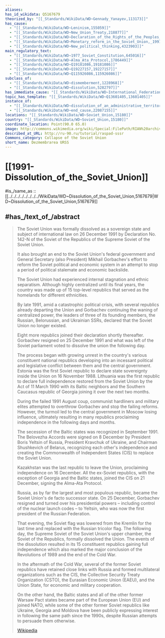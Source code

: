 ```yaml
---
aliases:
has_id_wikidata: Q5167679
theorized_by: "[[_Standards/WikiData/WD~Gennady_Yanayev,113173]]"
has_cause:
  - "[[_Standards/WikiData/WD~Leninism,155059]]"
  - "[[_Standards/WikiData/WD~New_Union_Treaty,218877]]"
  - "[[_Standards/WikiData/WD~Declaration_of_the_Rights_of_the_Peoples_of_Russia,1047454]]"
  - "[[_Standards/WikiData/WD~Monetary_reform_in_the_Soviet_Union,_1991,4157879]]"
  - "[[_Standards/WikiData/WD~New_political_thinking,4323903]]"
main_regulatory_text:
  - "[[_Standards/WikiData/WD~1977_Soviet_Constitution,645016]]"
  - "[[_Standards/WikiData/WD~Alma_Ata_Protocol,1786449]]"
  - "[[_Standards/WikiData/WD~Q19181086,19181086]]"
  - "[[_Standards/WikiData/WD~Q19227157,19227157]]"
  - "[[_Standards/WikiData/WD~Q115926086,115926086]]"
subclass_of:
  - "[[_Standards/WikiData/WD~dismemberment,1228968]]"
  - "[[_Standards/WikiData/WD~dissolution,5282797]]"
has_immediate_cause: "[[_Standards/WikiData/WD~International_Federation_for_Victory_Over_Communism,9690903]]"
topic_has_template: "[[_Standards/WikiData/WD~Q13601405,13601405]]"
instance_of:
  - "[[_Standards/WikiData/WD~dissolution_of_an_administrative_territorial_entity,18603729]]"
  - "[[_Standards/WikiData/WD~end_cause,22087155]]"
locations: "[[_Standards/WikiData/WD~Soviet_Union,15180]]"
country: "[[_Standards/WikiData/WD~Soviet_Union,15180]]"
coordinate_location: Point(90.0 65.0)
image: http://commons.wikimedia.org/wiki/Special:FilePath/RIAN%20archive%20140800%20Signing%20of%20Protocol%20on%20Establishing%20Commonwealth%20of%20Independent%20States.jpg
described_at_URL: http://ru-90.ru/tutorial/raspad-sssr
Commons_category: Collapse of the Soviet Union
short_name: Dezmembrarea URSS
---
```


# [[1991-Dissolution_of_the_Soviet_Union]] 

#is_/same_as :: [[../../../../../../../../WikiData/WD~Dissolution_of_the_Soviet_Union,5167679|WD~Dissolution_of_the_Soviet_Union,5167679]] 

## #has_/text_of_/abstract 

> The Soviet Union was formally dissolved as a sovereign state and subject of international law 
> on 26 December 1991 by Declaration No. 142-N of the Soviet of the Republics of the Supreme Soviet of the Soviet Union. 
> 
> It also brought an end to the Soviet Union's federal government 
> and General Secretary (also President) Mikhail Gorbachev's effort 
> to reform the Soviet political and economic system 
> in an attempt to stop a period of political stalemate and economic backslide. 
> 
> The Soviet Union had experienced internal stagnation and ethnic separatism. 
> Although highly centralized until its final years, 
> the country was made up of 15 top-level republics that served as the homelands for different ethnicities. 
> 
> By late 1991, amid a catastrophic political crisis, with several republics already departing the Union 
> and Gorbachev continuing the waning of centralized power, 
> the leaders of three of its founding members, the Russian, Belorussian, and Ukrainian SSRs, 
> declared that the Soviet Union no longer existed. 
> 
> Eight more republics joined their declaration shortly thereafter. 
> Gorbachev resigned on 25 December 1991 
> and what was left of the Soviet parliament voted to dissolve the union the following day.
>
> The process began with growing unrest in the country's various constituent national republics 
> developing into an incessant political and legislative conflict between them and the central government. 
> Estonia was the first Soviet republic to declare state sovereignty inside the Union on 16 November 1988. 
> Lithuania was the first republic to declare full independence restored from the Soviet Union 
> by the Act of 11 March 1990 with its Baltic neighbors 
> and the Southern Caucasus republic of Georgia joining it over the next two months.
>
> During the failed 1991 August coup, communist hardliners 
> and military elites attempted to overthrow Gorbachev and stop the failing reforms. 
> However, the turmoil led to the central government in Moscow losing influence, 
> ultimately resulting in many republics proclaiming independence in the following days and months. 
> 
> The secession of the Baltic states was recognized in September 1991. 
> The Belovezha Accords were signed on 8 December by President Boris Yeltsin of Russia, 
> President Kravchuk of Ukraine, and Chairman Shushkevich of Belarus, 
> recognizing each other's independence and creating the Commonwealth of Independent States (CIS) 
> to replace the Soviet Union. 
> 
> Kazakhstan was the last republic to leave the Union, proclaiming independence on 16 December. 
> All the ex-Soviet republics, with the exception of Georgia and the Baltic states, joined the CIS on 21 December, 
> signing the Alma-Ata Protocol. 
> 
> Russia, as by far the largest and most populous republic, became the Soviet Union's de facto successor state. 
> On 25 December, Gorbachev resigned and turned over his presidential powers – 
> including control of the nuclear launch codes – to Yeltsin, 
> who was now the first president of the Russian Federation. 
> 
> That evening, the Soviet flag was lowered from the Kremlin for the last time 
> and replaced with the Russian tricolor flag. 
> The following day, the Supreme Soviet of the Soviet Union's upper chamber, the Soviet of the Republics, formally dissolved the Union. The events of the dissolution resulted in its 15 constituent republics gaining full independence which also marked the major conclusion of the Revolutions of 1989 and the end of the Cold War.
>
> In the aftermath of the Cold War, several of the former Soviet republics have retained close links with Russia 
> and formed multilateral organizations such as the CIS, the Collective Security Treaty Organization (CSTO), 
> the Eurasian Economic Union (EAEU), and the Union State, for economic and military cooperation. 
> 
> On the other hand, the Baltic states and all of the other former Warsaw Pact states 
> became part of the European Union (EU) and joined NATO, 
> while some of the other former Soviet republics like Ukraine, Georgia and Moldova 
> have been publicly expressing interest in following the same path since the 1990s, 
> despite Russian attempts to persuade them otherwise.
>
> [Wikipedia](https://en.wikipedia.org/wiki/Dissolution%20of%20the%20Soviet%20Union) 



